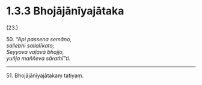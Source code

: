 

# 1.3.3 Bhojājānīyajātaka




(23.)

50\. _“Api passena semāno,_  
_sallebhi sallalīkato;_  
_Seyyova vaḷavā bhojjo,_  
_yuñja maññeva sārathī”ti._  


---

51\. Bhojājānīyajātakaṃ tatiyaṃ.





